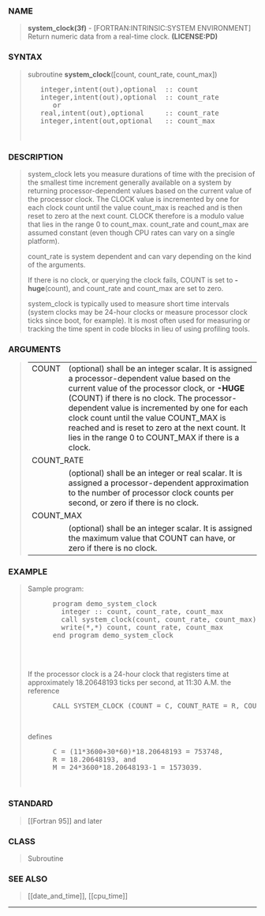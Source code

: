 <?
<body>
  <div id="Container">
    <div id="Content">
      <div class="c24"></div><a name="0"></a>

      <h3><a name="0">NAME</a></h3>

      <blockquote>
        <b>system_clock(3f)</b> - [FORTRAN:INTRINSIC:SYSTEM ENVIRONMENT] Return numeric data from a real-time clock. <b>(LICENSE:PD)</b>
      </blockquote><a name="contents" id="contents"></a> <a name="8"></a>

      <h3><a name="8">SYNTAX</a></h3>

      <blockquote>
        <p>subroutine <b>system_clock</b>([count, count_rate, count_max])</p>
        <pre>
   integer,intent(out),optional  :: count
   integer,intent(out),optional  :: count_rate
      or
   real,intent(out),optional     :: count_rate
   integer,intent(out,optional   :: count_max
<br />
</pre>
      </blockquote><a name="2"></a>

      <h3><a name="2">DESCRIPTION</a></h3>

      <blockquote>
        <p>system_clock lets you measure durations of time with the precision of the smallest time increment generally available on a system by returning
        processor-dependent values based on the current value of the processor clock. The CLOCK value is incremented by one for each clock count until the
        value count_max is reached and is then reset to zero at the next count. CLOCK therefore is a modulo value that lies in the range 0 to count_max.
        count_rate and count_max are assumed constant (even though CPU rates can vary on a single platform).</p>

        <p>count_rate is system dependent and can vary depending on the kind of the arguments.</p>

        <p>If there is no clock, or querying the clock fails, COUNT is set to <b>-huge</b>(count), and count_rate and count_max are set to zero.</p>

        <p>system_clock is typically used to measure short time intervals (system clocks may be 24-hour clocks or measure processor clock ticks since boot,
        for example). It is most often used for measuring or tracking the time spent in code blocks in lieu of using profiling tools.</p>
      </blockquote><a name="3"></a>

      <h3><a name="3">ARGUMENTS</a></h3>

      <blockquote>
        <table cellpadding="3">
          <tr valign="top">
            <td class="c25" width="6%" nowrap="nowrap">COUNT</td>

            <td valign="bottom">(optional) shall be an integer scalar. It is assigned a processor-dependent value based on the current value of the
            processor clock, or <b>-HUGE</b> (COUNT) if there is no clock. The processor-dependent value is incremented by one for each clock count until
            the value COUNT_MAX is reached and is reset to zero at the next count. It lies in the range 0 to COUNT_MAX if there is a clock.</td>
          </tr>

          <tr valign="top">
            <td class="c25" colspan="2">COUNT_RATE</td>
          </tr>

          <tr valign="top">
            <td width="6%"></td>

            <td>(optional) shall be an integer or real scalar. It is assigned a processor-dependent approximation to the number of processor clock counts
            per second, or zero if there is no clock.</td>
          </tr>

          <tr valign="top">
            <td class="c25" colspan="2">COUNT_MAX</td>
          </tr>

          <tr valign="top">
            <td width="6%"></td>

            <td>(optional) shall be an integer scalar. It is assigned the maximum value that COUNT can have, or zero if there is no clock.</td>
          </tr>
        </table>
      </blockquote><a name="4"></a>

      <h3><a name="4">EXAMPLE</a></h3>

      <blockquote>
        <p>Sample program:</p>
        <pre>
      program demo_system_clock
        integer :: count, count_rate, count_max
        call system_clock(count, count_rate, count_max)
        write(*,*) count, count_rate, count_max
      end program demo_system_clock
<br /><br />
</pre>If the processor clock is a 24-hour clock that registers time at approximately 18.20648193 ticks per second, at 11:30 A.M. the reference
        <pre>
      CALL SYSTEM_CLOCK (COUNT = C, COUNT_RATE = R, COUNT_MAX = M)
<br />
</pre>defines
        <pre>
      C = (11*3600+30*60)*18.20648193 = 753748,
      R = 18.20648193, and
      M = 24*3600*18.20648193-1 = 1573039.
<br />
</pre>
      </blockquote><a name="5"></a>

      <h3><a name="5">STANDARD</a></h3>

      <blockquote>
        <p>[[Fortran 95]] and later</p>
      </blockquote><a name="6"></a>

      <h3><a name="6">CLASS</a></h3>

      <blockquote>
        <p>Subroutine</p>
      </blockquote><a name="7"></a>

      <h3><a name="7">SEE ALSO</a></h3>

      <blockquote>
        <p>[[date_and_time]], [[cpu_time]]</p>
      </blockquote>
      <hr />
    </div>
  </div>
</body>
